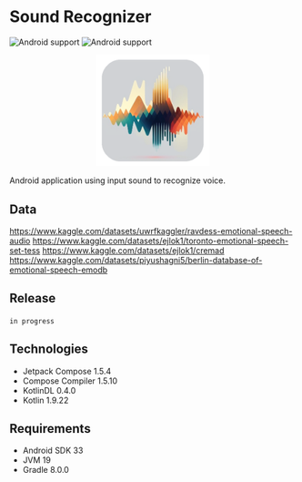 # Sound Recognizer

![Android support](https://shields.io/badge/Android-SKD_33-green) ![Android support](https://shields.io/badge/In_progress-purple)

<p align="center">
    <img src="images/logo.png" width="200"/> 
</p>

Android application using input sound to recognize voice.

## Data
https://www.kaggle.com/datasets/uwrfkaggler/ravdess-emotional-speech-audio
https://www.kaggle.com/datasets/ejlok1/toronto-emotional-speech-set-tess
https://www.kaggle.com/datasets/ejlok1/cremad
https://www.kaggle.com/datasets/piyushagni5/berlin-database-of-emotional-speech-emodb

## Release

`
in progress
`

## Technologies

- Jetpack Compose 1.5.4
- Compose Compiler 1.5.10
- KotlinDL 0.4.0
- Kotlin 1.9.22

## Requirements

- Android SDK 33
- JVM 19
- Gradle 8.0.0

